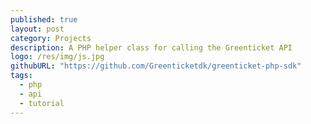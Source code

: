 ```yaml
---
published: true
layout: post
category: Projects
description: A PHP helper class for calling the Greenticket API
logo: /res/img/js.jpg
githubURL: "https://github.com/Greenticketdk/greenticket-php-sdk"
tags: 
  - php
  - api
  - tutorial
---
```


